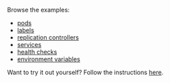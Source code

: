 Browse the examples:

- [pods](/pods/)
- [labels](/labels/)
- [replication controllers](/rcs/)
- [services](/services/)
- [health checks](/healthz/)
- [environment variables](/envs/)

Want to try it out yourself? Follow the instructions [here](/diy/).

